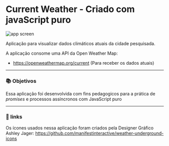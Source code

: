 # Current Weather - Criado com javaScript puro

![app screen](https://macfite-apps.s3-sa-east-1.amazonaws.com/upEmm/Screenshot_3.png)

Aplicação para visualizar dados climáticos atuais da cidade pesquisada.

A aplicação consome uma API da Open Weather Map:
 - https://openweathermap.org/current (Para receber os dados atuais)
 
 ___
 
 ### 📚 Objetivos
 
 Essa aplicação foi desenvolvida com fins pedagogicos para a prática de *promises* e processos assíncronos com JavaScript puro
 
 ___
 
 ### 🔗 links
 
Os ícones usados nessa aplicação foram criados pela Designer Gráfico Ashley Jager:
https://github.com/manifestinteractive/weather-underground-icons
